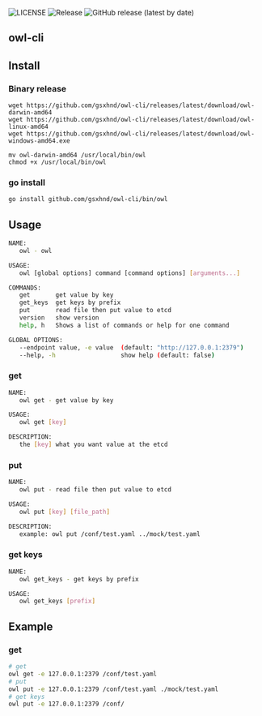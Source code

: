 ![LICENSE](https://img.shields.io/github/license/gsxhnd/owl-cli)
![Release](https://github.com/gsxhnd/owl-cli/workflows/Release/badge.svg?branch=v1.1.0)
![GitHub release (latest by date)](https://img.shields.io/github/v/release/gsxhnd/owl-cli?label=version)
## owl-cli

## Install

### Binary release
```
wget https://github.com/gsxhnd/owl-cli/releases/latest/download/owl-darwin-amd64
wget https://github.com/gsxhnd/owl-cli/releases/latest/download/owl-linux-amd64
wget https://github.com/gsxhnd/owl-cli/releases/latest/download/owl-windows-amd64.exe

mv owl-darwin-amd64 /usr/local/bin/owl
chmod +x /usr/local/bin/owl
```

### go install
```bash
go install github.com/gsxhnd/owl-cli/bin/owl
```

## Usage
```bash
NAME:
   owl - owl

USAGE:
   owl [global options] command [command options] [arguments...]

COMMANDS:
   get       get value by key
   get_keys  get keys by prefix
   put       read file then put value to etcd
   version   show version
   help, h   Shows a list of commands or help for one command

GLOBAL OPTIONS:
   --endpoint value, -e value  (default: "http://127.0.0.1:2379")
   --help, -h                  show help (default: false)
```

### get
```bash
NAME:
   owl get - get value by key

USAGE:
   owl get [key]

DESCRIPTION:
   the [key] what you want value at the etcd
```

### put
```bash
NAME:
   owl put - read file then put value to etcd

USAGE:
   owl put [key] [file_path]

DESCRIPTION:
   example: owl put /conf/test.yaml ../mock/test.yaml

```

### get keys
```bash
NAME:
   owl get_keys - get keys by prefix

USAGE:
   owl get_keys [prefix]

```



## Example
### get
```bash
# get
owl get -e 127.0.0.1:2379 /conf/test.yaml
# put
owl put -e 127.0.0.1:2379 /conf/test.yaml ./mock/test.yaml
# get keys
owl put -e 127.0.0.1:2379 /conf/
```
